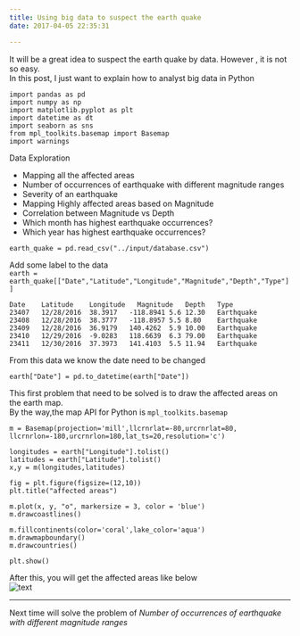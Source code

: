 ```yaml
---
title: Using big data to suspect the earth quake
date: 2017-04-05 22:35:31

---
```

It will be a great idea to suspect the earth quake by data. However , it is not so easy.  
In this post, I just want to explain how to analyst big data in Python

	import pandas as pd
	import numpy as np
	import matplotlib.pyplot as plt
	import datetime as dt
	import seaborn as sns
	from mpl_toolkits.basemap import Basemap
	import warnings

Data Exploration  

* Mapping all the affected areas  
* Number of occurrences of earthquake with different magnitude ranges
* Severity of an earthquake
* Mapping Highly affected areas based on Magnitude
* Correlation between Magnitude vs Depth
* Which month has highest earthquake occurrences?
* Which year has highest earthquake occurrences?     


<code>earth_quake = pd.read_csv("../input/database.csv")  </code>  

Add some label to the data  
<code>earth = earth_quake[["Date","Latitude","Longitude","Magnitude","Depth","Type"]]</code>

	Date	Latitude	Longitude	Magnitude	Depth	Type
	23407	12/28/2016	38.3917	  -118.8941	5.6	12.30   Earthquake  
	23408	12/28/2016	38.3777	  -118.8957	5.5	8.80	Earthquake  
	23409	12/28/2016	36.9179	  140.4262	5.9	10.00	Earthquake  
	23410	12/29/2016	-9.0283	  118.6639	6.3	79.00	Earthquake  
	23411	12/30/2016	37.3973	  141.4103	5.5	11.94	Earthquake  

From this data we know the date need to be changed  

<code>earth["Date"] = pd.to_datetime(earth["Date"])</code>  


This first problem that need to be solved is to draw the affected areas on the earth map.  
By the way,the map API for Python is  <code>mpl_toolkits.basemap </code>

	m = Basemap(projection='mill',llcrnrlat=-80,urcrnrlat=80, llcrnrlon=-180,urcrnrlon=180,lat_ts=20,resolution='c')
	
	longitudes = earth["Longitude"].tolist()
	latitudes = earth["Latitude"].tolist()
	x,y = m(longitudes,latitudes)
	
	fig = plt.figure(figsize=(12,10))
	plt.title("affected areas")
	
	m.plot(x, y, "o", markersize = 3, color = 'blue')
	m.drawcoastlines()
	
	m.fillcontinents(color='coral',lake_color='aqua')
	m.drawmapboundary()
	m.drawcountries()
	
	plt.show()

After this, you will get the affected areas like below  
![text](https://dinghing.github.io/images/earthquake/1.png)

---
Next time will solve the problem of _Number of occurrences of earthquake with different magnitude ranges_


